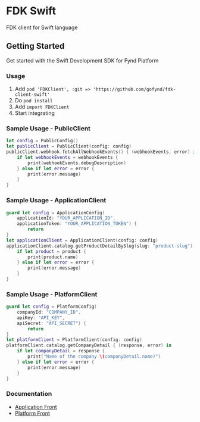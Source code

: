 # FDK Swift

FDK client for Swift language

## Getting Started

Get started with the Swift Development SDK for Fynd Platform

### Usage

1. Add `pod 'FDKClient', :git => 'https://github.com/gofynd/fdk-client-swift'`
2. Do `pod install`
3. Add `import FDKClient`
4. Start integrating

### Sample Usage - PublicClient

```swift
let config = PublicConfig()
let publicClient = PublicClient(config: config)
publicClient.webhook.fetchAllWebhookEvents() { (webhookEvents, error) in
    if let webhookEvents = webhookEvents {
        print(webhookEvents.debugDescription)
    } else if let error = error {
        print(error.message)
    }
}
```

### Sample Usage - ApplicationClient

```swift
guard let config = ApplicationConfig(
    applicationId: "YOUR_APPLICATION_ID",
    applicationToken: "YOUR_APPLICATION_TOKEN") {
        return
}
let applicationClient = ApplicationClient(config: config)
applicationClient.catalog.getProductDetailBySlug(slug: "product-slug") { (product, error) in
    if let product = product {
        print(product.name)
    } else if let error = error {
        print(error.message)
    }
}
```

### Sample Usage - PlatformClient

```swift
guard let config = PlatformConfig(
    companyId: "COMPANY_ID", 
    apiKey: "API_KEY", 
    apiSecret: "API_SECRET") {
        return
}
let platformClient = PlatformClient(config: config)
platformClient.catalog.getCompanyDetail { (response, error) in
    if let companyDetail = response {
        print("Name of the company \(companyDetail.name)")
    } else if let error = error {
        print(error.message)
    }
}
```


### Documentation

* [Application Front](documentation/APPLICATION.md)
* [Platform Front](documentation/PLATFORM.md)